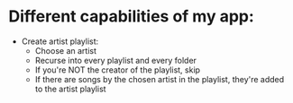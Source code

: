 # Different capabilities of my app:
- Create artist playlist:
    - Choose an artist
    - Recurse into every playlist and every folder
    - If you're NOT the creator of the playlist, skip
    - If there are songs by the chosen artist in the playlist, they're added to the artist playlist